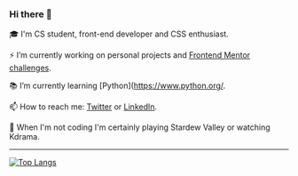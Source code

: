 ### Hi there 👋

<!--
**moniquedsilva/moniquedsilva** is a ✨ _special_ ✨ repository because its `README.md` (this file) appears on your GitHub profile.

Here are some ideas to get you started:

- 🔭 I’m currently working on ...
- 🌱 I’m currently learning ...
- 👯 I’m looking to collaborate on ...
- 🤔 I’m looking for help with ...
- 💬 Ask me about ...
- 📫 How to reach me: ...
- 😄 Pronouns: ...
- ⚡ Fun fact: ...
-->

🎓 I'm CS student, front-end developer and CSS enthusiast.

⚡ I’m currently working on personal projects and [Frontend Mentor challenges](https://www.frontendmentor.io/profile/moniquedsilva).

📚 I’m currently learning [Python](https://www.python.org/.

📫 How to reach me: [Twitter](https://twitter.com/moniquesdsilva) or [LinkedIn](https://www.linkedin.com/in/moniquesilva95/).

🌸 When I'm not coding I'm certainly playing Stardew Valley or watching Kdrama.

---

[![Top Langs](https://github-readme-stats.vercel.app/api/top-langs/?username=moniquedsilva&layout=compact&theme=github_dark&langs_count=6)](https://github.com/anuraghazra/github-readme-stats)
